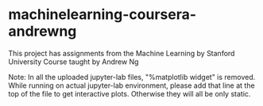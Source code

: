 # machinelearning-coursera-andrewng
This project has assignments from the Machine Learning by Stanford University Course taught by Andrew Ng

Note: In all the uploaded jupyter-lab files, "%matplotlib widget" is removed. While running on actual jupyter-lab environment,
please add that line at the top of the file to get interactive plots. Otherwise they will all be only static.
